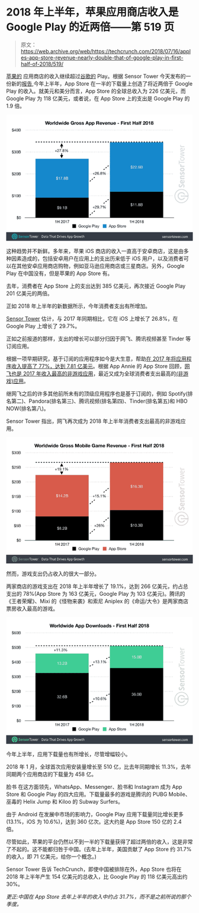 # 2018 年上半年，苹果应用商店收入是 Google Play 的近两倍——第 519 页

> 原文：<https://web.archive.org/web/https://techcrunch.com/2018/07/16/apples-app-store-revenue-nearly-double-that-of-google-play-in-first-half-of-2018/519/>

[苹果的](https://web.archive.org/web/20191026112231/https://crunchbase.com/organization/apple) 应用商店的收入继续超过[谷歌的](https://web.archive.org/web/20191026112231/https://crunchbase.com/organization/google) Play。根据 Sensor Tower 今天发布的一份新的[报告](https://web.archive.org/web/20191026112231/https://sensortower.com/blog/app-revenue-and-downloads-1h-2018),今年上半年，App Store 在一半的下载量上创造了将近两倍于 Google Play 的收入。就美元和美分而言，App Store 的全球总收入为 226 亿美元，而 Google Play 为 118 亿美元，或者说，在 App Store 上的支出是 Google Play 的 1.9 倍。

![](img/7f15c5550bbfff0e3e31f33c3d991ba9.png)

这种趋势并不新鲜。多年来，苹果 iOS 商店的收入一直高于安卓商店，这是由多种因素造成的，包括安卓用户在应用上的支出历来低于 iOS 用户，以及消费者可以在其他安卓应用商店购物，例如亚马逊应用商店或三星商店。另外，Google Play 在中国没有，但是苹果的 App Store 有。

去年，消费者在 App Store 上的支出达到 385 亿美元，再次接近 Google Play 201 亿美元的两倍。

正如 2018 年上半年的新数据所示，今年消费者支出有所增加。

[Sensor Tower](https://web.archive.org/web/20191026112231/https://crunchbase.com/organization/sensor-tower) 估计，与 2017 年同期相比，它在 iOS 上增长了 26.8%，在 Google Play 上增长了 29.7%。

正如之前报道的那样，支出的增长可以部分归因于网飞、腾讯视频甚至 Tinder 等订阅应用。

根据一项早期研究，基于订阅的应用程序如今是大生意，帮助[在 2017 年将应用程序收入提高了 77%，达到 7.81 亿美元](https://web.archive.org/web/20191026112231/https://techcrunch.com/2018/01/24/top-subscription-video-on-demand-apps-boosted-revenue-77-last-year-to-reach-781-million/)。根据 App Annie 的 App Store 回顾，[网飞也是 2017 年收入最高的非游戏应用](https://web.archive.org/web/20191026112231/https://techcrunch.com/2018/01/12/netflix-was-2017s-top-non-game-app-by-revenue/)，最近又成为全球消费者支出最高的[(非游戏)应用](https://web.archive.org/web/20191026112231/https://techcrunch.com/2018/07/02/these-are-the-top-iphone-apps-of-all-time/)。

继网飞之后的许多其他前所未有的顶级应用程序也是基于订阅的，例如 Spotify(排名第二)、Pandora(排名第三)、腾讯视频(排名第四)、Tinder(排名第五)和 HBO NOW(排名第八)。

Sensor Tower 指出，网飞再次成为 2018 年上半年消费者支出最高的非游戏应用。

![](img/cd00d49124e30eaeb340c9e02a045397.png)

然而，游戏支出仍占收入的很大一部分。

两家商店的游戏支出在 2018 年上半年增长了 19.1%，达到 266 亿美元，约占总支出的 78%(App Store 为 163 亿美元，Google Play 为 103 亿美元)。腾讯的《王者荣耀》、Mixi 的《怪物来袭》和索尼 Aniplex 的《命运/大令》是两家商店票房收入最高的游戏。

![](img/3d2015a1beadd0a24e2e130d3518efce.png)

今年上半年，应用下载量也有所增长，尽管增幅较小。

2018 年 1 月，全球首次应用安装量增长至 510 亿，比去年同期增长 11.3%，去年同期两个应用商店的下载量为 458 亿。

脸书 在这方面领先，WhatsApp、Messenger、脸书和 Instagram 成为 App Store 和 Google Play 的四大应用。下载量最多的游戏是腾讯的 PUBG Mobile、巫毒的 Helix Jump 和 Kiloo 的 Subway Surfers。

由于 Android 在发展中市场的影响力，Google Play 应用下载量同比增长更多(13.1%，iOS 为 10.6%)，达到 360 亿次。这大约是 App Store 150 亿的 2.4 倍。

尽管如此，苹果的平台仍然以不到一半的下载量获得了超过两倍的收入，这是非常了不起的。这不能都归咎于中国。(去年上半年，美国贡献了 App Store 约 31.7%的收入，即 71 亿美元，给你一个概念。)

Sensor Tower 告诉 TechCrunch，即使中国被排除在外，App Store 也将在 2018 年上半年产生 154 亿美元的总收入，比 Google Play 的 118 亿美元高出约 30%。

*更正:中国在 App Store 去年上半年的收入中约占 31.7%，而不是之前所说的那个季度。*